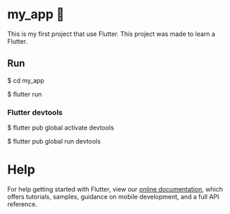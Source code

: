 # my_app 🐶

This is my first project that use Flutter.
This project was made to learn a Flutter.

## Run

$ cd my_app

$ flutter run

### Flutter devtools

$ flutter pub global activate devtools

$ flutter pub global run devtools

# Help
For help getting started with Flutter, view our
[online documentation](https://flutter.dev/docs), which offers tutorials,
samples, guidance on mobile development, and a full API reference.
